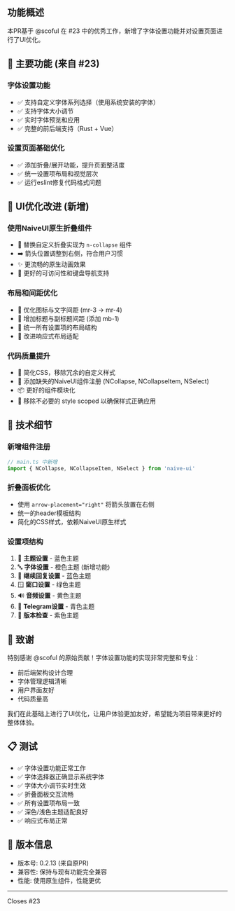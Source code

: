 ## 功能概述

本PR基于 @scoful 在 #23 中的优秀工作，新增了字体设置功能并对设置页面进行了UI优化。

## 🎯 主要功能 (来自 #23)

### 字体设置功能
- ✅ 支持自定义字体系列选择（使用系统安装的字体）
- ✅ 支持字体大小调节
- ✅ 实时字体预览和应用
- ✅ 完整的前后端支持（Rust + Vue）

### 设置页面基础优化
- ✅ 添加折叠/展开功能，提升页面整洁度
- ✅ 统一设置项布局和视觉层次
- ✅ 运行eslint修复代码格式问题

## 🎨 UI优化改进 (新增)

### 使用NaiveUI原生折叠组件
- 🔄 替换自定义折叠实现为 `n-collapse` 组件
- ➡️ 箭头位置调整到右侧，符合用户习惯
- ✨ 更流畅的原生动画效果
- 🎯 更好的可访问性和键盘导航支持

### 布局和间距优化
- 📏 优化图标与文字间距 (mr-3 → mr-4)
- 📝 增加标题与副标题间距 (添加 mb-1)
- 🎯 统一所有设置项的布局结构
- 🔄 改进响应式布局适配

### 代码质量提升
- 🧹 简化CSS，移除冗余的自定义样式
- 🔧 添加缺失的NaiveUI组件注册 (NCollapse, NCollapseItem, NSelect)
- 📦 更好的组件模块化
- 🎨 移除不必要的 style scoped 以确保样式正确应用

## 🔧 技术细节

### 新增组件注册
```typescript
// main.ts 中新增
import { NCollapse, NCollapseItem, NSelect } from 'naive-ui'
```

### 折叠面板优化
- 使用 `arrow-placement="right"` 将箭头放置在右侧
- 统一的header模板结构
- 简化的CSS样式，依赖NaiveUI原生样式

### 设置项结构
1. 🎨 **主题设置** - 蓝色主题
2. 🔤 **字体设置** - 橙色主题 (新增功能)
3. 🔄 **继续回复设置** - 蓝色主题
4. 🪟 **窗口设置** - 绿色主题
5. 🔊 **音频设置** - 黄色主题
6. 📱 **Telegram设置** - 青色主题
7. 🔄 **版本检查** - 紫色主题

## 🙏 致谢

特别感谢 @scoful 的原始贡献！字体设置功能的实现非常完整和专业：

- 前后端架构设计合理
- 字体管理逻辑清晰
- 用户界面友好
- 代码质量高

我们在此基础上进行了UI优化，让用户体验更加友好，希望能为项目带来更好的整体体验。

## 📋 测试

- ✅ 字体设置功能正常工作
- ✅ 字体选择器正确显示系统字体
- ✅ 字体大小调节实时生效
- ✅ 折叠面板交互流畅
- ✅ 所有设置项布局一致
- ✅ 深色/浅色主题适配良好
- ✅ 响应式布局正常

## 🚀 版本信息

- 版本号: 0.2.13 (来自原PR)
- 兼容性: 保持与现有功能完全兼容
- 性能: 使用原生组件，性能更优

---

Closes #23
